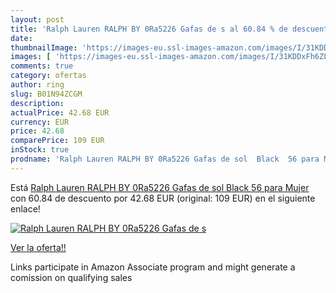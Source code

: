 ```yaml
---
layout: post
title: 'Ralph Lauren RALPH BY 0Ra5226 Gafas de s al 60.84 % de descuento'
date: 
thumbnailImage: 'https://images-eu.ssl-images-amazon.com/images/I/31KDDxFh6ZL._SL200_.jpg'
images: [ 'https://images-eu.ssl-images-amazon.com/images/I/31KDDxFh6ZL._SL200_.jpg' ]
comments: true
category: ofertas
author: ring
slug: B01N94ZCGM
description:
actualPrice: 42.68 EUR
currency: EUR
price: 42.68
comparePrice: 109 EUR
inStock: true
prodname: 'Ralph Lauren RALPH BY 0Ra5226 Gafas de sol  Black  56 para Mujer'
---
```


Está [Ralph Lauren RALPH BY 0Ra5226 Gafas de sol  Black  56 para Mujer](https://www.amazon.es/dp/B01N94ZCGM/?tag=tolees-21) con 60.84 de descuento por 42.68 EUR (original: 109 EUR) en el siguiente enlace!

[![Ralph Lauren RALPH BY 0Ra5226 Gafas de s](https://images-eu.ssl-images-amazon.com/images/I/31KDDxFh6ZL._SL200_.jpg)](https://www.amazon.es/dp/B01N94ZCGM/?tag=tolees-21)

[Ver la oferta!!](https://www.amazon.es/dp/B01N94ZCGM/?tag=tolees-21)

Links participate in Amazon Associate program and might generate a comission on qualifying sales


